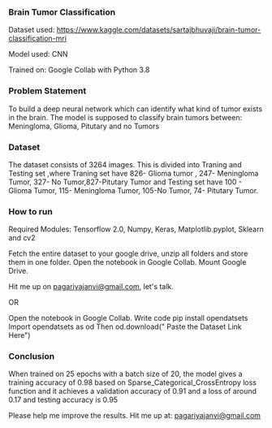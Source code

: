 ### Brain Tumor Classification


Dataset used: https://www.kaggle.com/datasets/sartajbhuvaji/brain-tumor-classification-mri

Model used: CNN

Trained on: Google Collab with Python 3.8

### Problem Statement

To build a deep neural network which can identify what kind of tumor exists in the brain. The model is supposed to classify brain tumors between: Meningloma, Glioma,  Pitutary and no Tumors

### Dataset 

 The dataset consists of 3264 images. This is divided into Traning and Testing set ,where Traning set have 826- Glioma tumor , 247- Meningloma Tumor, 327- No Tumor,827-Pitutary Tumor and Testing set have 100 - Glioma Tumor, 115- Meningloma Tumor, 105-No Tumor, 74- Pitutary Tumor.
 
### How to run
Required Modules: Tensorflow 2.0, Numpy, Keras, Matplotlib.pyplot, Sklearn and cv2

Fetch the entire dataset to your google drive, unzip all folders and store them in one folder.
Open the notebook in Google Collab.
Mount Google Drive.

Hit me up on pagariyajanvi@gmail.com, let's talk.

OR

Open the notebook in Google Collab.
Write code pip install opendatsets 
Import opendatsets as od
Then od.download(" Paste the Dataset Link Here")


### Conclusion
When trained on 25 epochs with a batch size of 20, the model gives a training accuracy of 0.98 based on Sparse_Categorical_CrossEntropy loss function and it achieves a validation accuracy of 0.91 and a loss of around 0.17 and testing accuracy is 0.95

Please help me improve the results. Hit me up at: pagariyajanvi@gmail.com
